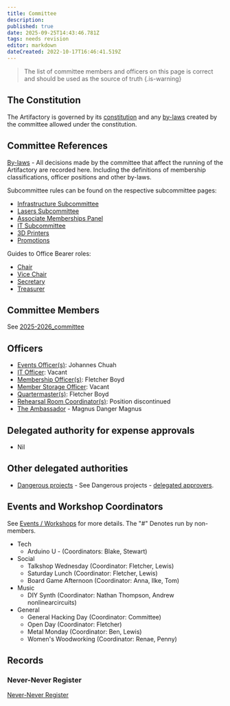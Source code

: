 ```yaml
---
title: Committee
description: 
published: true
date: 2025-09-25T14:43:46.781Z
tags: needs revision
editor: markdown
dateCreated: 2022-10-17T16:46:41.519Z
---
```


> The list of committee members and officers on this page is correct and should be used as the source of truth
{.is-warning}

## The Constitution

The Artifactory is governed by its [constitution](/constitution) and any [by-laws](/committeerulings) created by the committee allowed under the constitution.

## Committee References

[By-laws](/docs/policies/bylaws) - All decisions made by the committee that affect the running of the Artifactory are recorded here. Including the definitions of membership classifications, officer positions and other by-laws.

Subcommittee rules can be found on the respective subcommittee pages:

* [Infrastructure Subcommittee](/docs/infrastructure/infrastructurev2)
* [Lasers Subcommittee](/docs/lasers/lasers)
* [Associate Memberships Panel](/docs/Associate_Memberships)
* [IT Subcommittee](/docs/IT/subcommittee)
* [3D Printers](/docs/3dprinters/3dprinters)
* [Promotions](/docs/promotions/promotions)

Guides to Office Bearer roles:

* [Chair](/docs/committee/chairperson)
* [Vice Chair](/docs/committee/chairperson)
* [Secretary](/docs/committee/secretary)
* [Treasurer](/docs/committee/treasurer)

## Committee Members

See [2025-2026_committee](/docs/committee/2025-2026_committee)

## Officers

* [Events Officer(s)](/docs/policies/officers): Johannes Chuah
* [IT Officer](/docs/policies/officers): Vacant
* [Membership Officer(s)](/docs/policies/officers): Fletcher Boyd
* [Member Storage Officer](/docs/policies/officers): Vacant
* [Quartermaster(s)](/docs/policies/officers): Fletcher Boyd
* [Rehearsal Room Coordinator(s)](/docs/policies/officers): Position discontinued
* [The Ambassador](docs/policies/classes_of_membership) - Magnus Danger Magnus

## Delegated authority for expense approvals

* Nil

## Other delegated authorities

* [Dangerous projects](/docs/policies/dangerous_projects) - See Dangerous projects - [delegated approvers](https://wiki.artifactory.org.au/docs/policies/dangerous_projects#delegated-approvers).

## Events and Workshop Coordinators

See [Events / Workshops](/events/start) for more details. The "#" Denotes run by non-members.

* Tech
  * Arduino U - (Coordinators: Blake, Stewart)
* Social
  * Talkshop Wednesday (Coordinator: Fletcher, Lewis)
  * Saturday Lunch (Coordinator: Fletcher, Lewis)
  * Board Game Afternoon (Coordinator: Anna, Ilke, Tom)
* Music
  * DIY Synth (Coordinator: Nathan Thompson, Andrew nonlinearcircuits)
* General
  * General Hacking Day (Coordinator: Committee)
  * Open Day (Coordinator: Fletcher)
  * Metal Monday (Coordinator: Ben, Lewis)
  * Women's Woodworking (Coordinator: Renae, Penny)

## Records

### Never-Never Register

[Never-Never Register](/docs/committee/nevernever)
